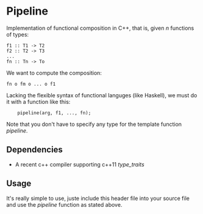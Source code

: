 Pipeline
========

Implementation of functional composition in C++, that is, given *n* functions of types:

```
f1 :: T1 -> T2
f2 :: T2 -> T3
...
fn :: Tn -> To
```

We want to compute the composition:

```
fn o fm o ... o f1
```

Lacking the flexible syntax of functional languges (like Haskell), we must do it with a function like this:

```
    pipeline(arg, f1, ..., fn);
```

Note that you don't have to specify any type for the template function *pipeline*.

Dependencies
------------

* A recent c++ compiler supporting c++11 *type_traits*


Usage
-----

It's really simple to use, juste include this header file into your
source file and use the *pipeline* function as stated above.
